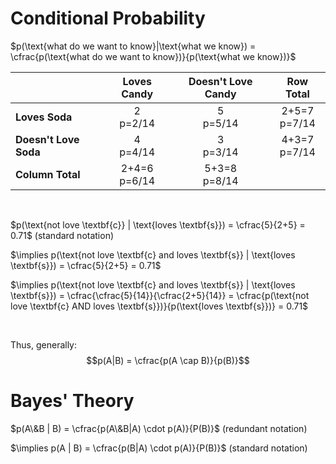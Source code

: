 # Conditional Probability

$p(\text{what do we want to know}|\text{what we know}) = \cfrac{p(\text{what do we want to know})}{p(\text{what we know})}$

||Loves Candy|Doesn't Love Candy|Row Total|
|:-|:-:|:-:|:-:|
|**Loves Soda**|2</br>p=2/14|5</br>p=5/14|2+5=7</br>p=7/14|
|**Doesn't Love Soda**|4</br>p=4/14|3</br>p=3/14|4+3=7</br>p=7/14|
|**Column Total**|2+4=6</br>p=6/14|5+3=8</br>p=8/14||

</br>

$p(\text{not love \textbf{c}} | \text{loves \textbf{s}}) = \cfrac{5}{2+5} = 0.71$ (standard notation)

$\implies p(\text{not love \textbf{c} and loves \textbf{s}} | \text{loves \textbf{s}}) = \cfrac{5}{2+5} = 0.71$

$\implies p(\text{not love \textbf{c} and loves \textbf{s}} | \text{loves \textbf{s}}) = \cfrac{\cfrac{5}{14}}{\cfrac{2+5}{14}} = \cfrac{p(\text{not love \textbf{c} AND loves \textbf{s}})}{p(\text{loves \textbf{s}})} = 0.71$

</br>

Thus, generally:
$$p(A|B) = \cfrac{p(A \cap B)}{p(B)}$$


# Bayes' Theory

$p(A\&B | B) = \cfrac{p(A\&B|A) \cdot p(A)}{P(B)}$ (redundant notation)

$\implies p(A | B) = \cfrac{p(B|A) \cdot p(A)}{P(B)}$ (standard notation)
